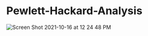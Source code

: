 # Pewlett-Hackard-Analysis
![Screen Shot 2021-10-16 at 12 24 48 PM](https://user-images.githubusercontent.com/82982952/137594937-313be7b6-ebeb-46d1-aedf-616c1716ddf5.png)
